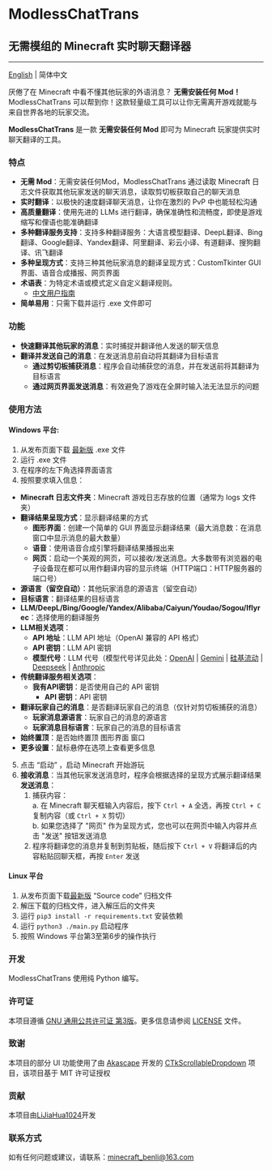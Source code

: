 # ModlessChatTrans

## 无需模组的 Minecraft 实时聊天翻译器

---

[English](README.md) | 简体中文

厌倦了在 Minecraft 中看不懂其他玩家的外语消息？ **无需安装任何 Mod！** ModlessChatTrans
可以帮到你！这款轻量级工具可以让你无需离开游戏就能与来自世界各地的玩家交流。

**ModlessChatTrans** 是一款 **无需安装任何 Mod** 即可为 Minecraft 玩家提供实时聊天翻译的工具。

### 特点

- **无需 Mod**：无需安装任何Mod，ModlessChatTrans 通过读取 Minecraft 日志文件获取其他玩家发送的聊天消息，读取剪切板获取自己的聊天消息
- **实时翻译**：以极快的速度翻译聊天消息，让你在激烈的 PvP 中也能轻松沟通
- **高质量翻译**：使用先进的 LLMs 进行翻译，确保准确性和流畅度，即使是游戏缩写和俚语也能准确翻译
- **多种翻译服务支持**：支持多种翻译服务：大语言模型翻译、DeepL翻译、Bing翻译、Google翻译、Yandex翻译、阿里翻译、彩云小译、有道翻译、搜狗翻译、讯飞翻译
- **多种呈现方式**：支持三种其他玩家消息的翻译呈现方式：CustomTkinter GUI 界面、语音合成播报、网页界面
- **术语表**：为特定术语或模式定义自定义翻译规则。
    - [中文用户指南](./docs/glossary_guide_zh.md)
- **简单易用**：只需下载并运行 .exe 文件即可

### 功能

- **快速翻译其他玩家的消息**：实时捕捉并翻译他人发送的聊天信息
- **翻译并发送自己的消息**：在发送消息前自动将其翻译为目标语言
    - **通过剪切板捕获消息**：程序会自动捕获您的消息，并在发送前将其翻译为目标语言
    - **通过网页界面发送消息**：有效避免了游戏在全屏时输入法无法显示的问题

### 使用方法

#### **Windows 平台**:

1. 从发布页面下载 [最新版](https://github.com/LiJiaHua1024/ModlessChatTrans/releases/latest) .exe 文件
2. 运行 .exe 文件
3. 在程序的左下角选择界面语言
4. 按照要求填入信息：

- **Minecraft 日志文件夹**：Minecraft 游戏日志存放的位置（通常为 logs 文件夹）
- **翻译结果呈现方式**：显示翻译结果的方式
    - **图形界面**：创建一个简单的 GUI 界面显示翻译结果（最大消息数：在消息窗口中显示消息的最大数量）
    - **语音**：使用语音合成引擎将翻译结果播报出来
    - **网页**：启动一个美观的网页，可以接收/发送消息。大多数带有浏览器的电子设备现在都可以用作翻译内容的显示终端（HTTP端口：HTTP服务器的端口号）
- **源语言（留空自动）**：其他玩家消息的源语言（留空自动）
- **目标语言**：翻译结果的目标语言
- **LLM/DeepL/Bing/Google/Yandex/Alibaba/Caiyun/Youdao/Sogou/Iflyrec**：选择使用的翻译服务
- **LLM相关选项**：
    - **API 地址**：LLM API 地址（OpenAI 兼容的 API 格式）
    - **API 密钥**：LLM API 密钥
    - **模型代号**：LLM
      代号（模型代号详见此处：[OpenAI](https://platform.openai.com/docs/models) | [Gemini](https://ai.google/get-started/our-models) |
      [硅基流动](https://cloud.siliconflow.cn/models) | [Deepseek](https://api-docs.deepseek.com/zh-cn/quick_start/pricing) |
      [Anthropic](https://docs.anthropic.com/en/docs/about-claude/models/all-models)
- **传统翻译服务相关选项**：
    - **我有API密钥**：是否使用自己的 API 密钥
        - **API 密钥**：API 密钥
- **翻译玩家自己的消息**：是否翻译玩家自己的消息（仅针对剪切板捕获的消息）
    - **玩家消息源语言**：玩家自己的消息的源语言
    - **玩家消息目标语言**：玩家自己的消息的目标语言
- **始终置顶**：是否始终置顶 图形界面 窗口
- **更多设置**：鼠标悬停在选项上查看更多信息

5. 点击 “启动” ，启动 Minecraft 开始游玩
6. **接收消息**：当其他玩家发送消息时，程序会根据选择的呈现方式展示翻译结果
   **发送消息**：
    1. 捕获内容：  
       a. 在 Minecraft 聊天框输入内容后，按下 `Ctrl + A` 全选，再按 `Ctrl + C` 复制内容（或 `Ctrl + X` 剪切）  
       b. 如果您选择了 "网页" 作为呈现方式，您也可以在网页中输入内容并点击 "发送" 按钮发送消息
    2. 程序将翻译您的消息并复制到剪贴板，随后按下 `Ctrl + V` 将翻译后的内容粘贴回聊天框，再按 `Enter` 发送

#### **Linux 平台**

1. 从发布页面下载[最新版](https://github.com/LiJiaHua1024/ModlessChatTrans/releases/latest) “Source code” 归档文件
2. 解压下载的归档文件，进入解压后的文件夹
3. 运行 `pip3 install -r requirements.txt` 安装依赖
4. 运行 `python3 ./main.py` 启动程序
5. 按照 Windows 平台第3至第6步的操作执行

### 开发

ModlessChatTrans 使用纯 Python 编写。

### 许可证

本项目遵循 [GNU 通用公共许可证 第3版](https://www.gnu.org/licenses/gpl-3.0.zh-cn.html)。更多信息请参阅 [LICENSE](LICENSE)
文件。

### 致谢

本项目的部分 UI 功能使用了由 [Akascape](https://github.com/Akascape)
开发的 [CTkScrollableDropdown](https://github.com/Akascape/CTkScrollableDropdown) 项目，该项目基于 MIT 许可证授权

### 贡献

本项目由[LiJiaHua1024](https://github.com/LiJiaHua1024)开发

### 联系方式

如有任何问题或建议，请联系：minecraft_benli@163.com